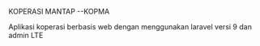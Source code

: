 KOPERASI MANTAP --KOPMA

Aplikasi koperasi berbasis web dengan menggunakan laravel versi 9 dan admin LTE
 
